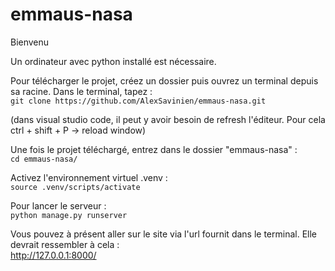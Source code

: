 # emmaus-nasa

Bienvenu

Un ordinateur avec python installé est nécessaire.

Pour télécharger le projet, créez un dossier puis ouvrez un terminal depuis sa racine. 
Dans le terminal, tapez :  
`git clone https://github.com/AlexSavinien/emmaus-nasa.git`

(dans visual studio code, il peut y avoir besoin de refresh l'éditeur. Pour cela ctrl + shift + P -> reload window)

Une fois le projet téléchargé, entrez dans le dossier "emmaus-nasa" :  
`cd emmaus-nasa/`

Activez l'environnement virtuel .venv :  
`source .venv/scripts/activate`

Pour lancer le serveur :  
`python manage.py runserver`

Vous pouvez à présent aller sur le site via l'url fournit dans le terminal. Elle devrait ressembler à cela :  
<http://127.0.0.1:8000/>
